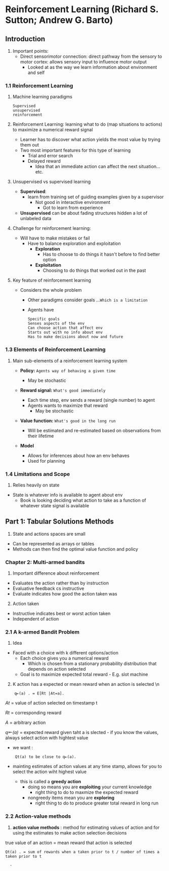 # Reinforcement Learning (Richard S. Sutton; Andrew G. Barto)

## Introduction

1. Important points:
    - Direct sensorimotor connection: direct pathway from the sensory to motor cortex: allows sensory input to influence motor output
      - Looked at as the way we learn information about environment and self

     
### 1.1 Reinforcement Learning
1. Machine learning paradigms
   ```
   Supervised
   unsupervised 
   reinforcement
   ```


3. Reinforcement Learning: learning what to do (map situations to actions) to maximize a numerical reward signal
	 - Learner has to discover what action yields the most value by trying them out
      - Two most important features for this type of learning
        - Trial and error search
        - Delayed reward
          - Idea that an immediate action can affect the next situation…etc.


4. Unsupervised vs supervised learning
    - **Supervised**:
      - learn from training set of guiding examples given by a supervisor
        - Not good in interactive environment
          -  Got to learn from experience 
    - **Unsupervised** can be about fading structures hidden a lot of unlabeled data

5. Challenge for reinforcement learning:
    - Will have to make mistakes or fail 
      - Have to balance exploration and exploitation
        - **Exploration**
          - Has to choose to do things it hasn't before to find better option
        - **Exploitation**
          - Choosing to do things that worked out in the past


6. Key feature of reinforcement learning
    - Considers the whole problem 
      - Other paradigms consider goals ...`Which is a limitation`

      - Agents have 
        ```
        Specific goals
        Senses aspects of the env
        Can choose action that affect env
        Starts out with no info about env
        Has to make decisions about now and future
        ```
        
### 1.3 Elements of Reinforcement Learning

1. Main sub-elements of a reinforcement learning system
   - **Policy:**
      `Agents way of behaving a given time`
       - May be stochastic
         
    - **Reward signal:** `What's good immediately `
      - Each time step, env sends a reward (single number) to agent
      - Agents wants to maximize that reward
        - May be stochastic
          
    - **Value function:** `What's good in the long run`
      - Will be estimated and re-estimated based on observations from their lifetime
        
    - **Model**
      - Allows for inferences about how an env behaves
      - Used for planning
     
        
### 1.4 Limitations and Scope
1. Relies heavily on state
  - State is whatever info is available to agent about env
    - Book is looking deciding what action to take as a function of whatever state signal is available 

## Part 1: Tabular Solutions Methods
1. State and actions spaces are small
  - Can be represented as arrays or tables
  - Methods can then find the optimal value function and policy


### Chapter 2: Multi-armed bandits

1. Important difference about reinforcement
  - Evaluates the action rather than by instruction
  - Evaluative feedback cs instructive
  - Evaluate indicates how good the action taken was
2. Action taken
  - Instructive indicates best or worst action taken
  - Independent of action

### 2.1 A k-armed Bandit Problem

1. Idea
  - Faced with a choice with k different options/action
    - Each choice gives you a numerical reward
      - Which is chosen from a stationary probability distribution that depends on action selected 
    - Goal is to maximize expected total reward
          - E.g. slot machine

2. K action has a expected or mean reward when an action is selected \n
```
    q⇤(a) . = E[Rt |At=a].
```
_At_ = value of action selected on timestamp t

_Rt_ = corresponding reward

_A_ = arbitrary action

_q⇤(a)_ = expected reward given taht a is slected
     - if you know the values, always select action with hightest value
  - we want :

    ` Qt(a) to be close to q⇤(a).`
  - mainting estimates of action values at any time stamp, allows for you to select the action wiht highest value
    - this is called a **greedy action**
      - doing so means you are **exploiting** your current knowledge
        - right thing to do to maxmize the expected reward
      - nongreedy items mean you are **exploring**
        - right thing to do to produce greater total reward in long run

### 2.2 Action-value methods
1. **action value methods** : method for estimating values of action and for using the estimates to make action selection decisions

true value of an action = mean reward that action is selected

`Qt(a) . = sum of rewards when a taken prior to t / number of times a taken prior to t`



       
           
     
      - 
    
     
